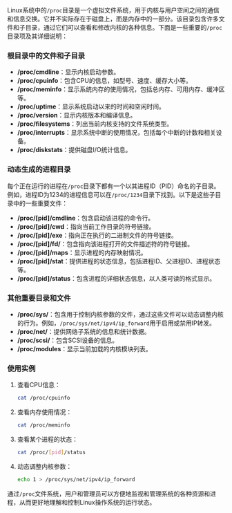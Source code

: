 Linux系统中的`/proc`目录是一个虚拟文件系统，用于内核与用户空间之间的通信和信息交换。它并不实际存在于磁盘上，而是内存中的一部分。该目录包含许多文件和子目录，通过它们可以查看和修改内核的各种信息。下面是一些重要的`/proc`目录项及其详细说明：

### 根目录中的文件和子目录
- **/proc/cmdline**：显示内核启动参数。
- **/proc/cpuinfo**：包含CPU的信息，如型号、速度、缓存大小等。
- **/proc/meminfo**：显示系统内存的使用情况，包括总内存、可用内存、缓冲区等。
- **/proc/uptime**：显示系统启动以来的时间和空闲时间。
- **/proc/version**：显示内核版本和编译信息。
- **/proc/filesystems**：列出当前内核支持的文件系统类型。
- **/proc/interrupts**：显示系统中断的使用情况，包括每个中断的计数和相关设备。
- **/proc/diskstats**：提供磁盘I/O统计信息。

### 动态生成的进程目录
每个正在运行的进程在`/proc`目录下都有一个以其进程ID（PID）命名的子目录。例如，进程ID为1234的进程信息可以在`/proc/1234`目录下找到。以下是这些子目录中的一些重要文件：
- **/proc/[pid]/cmdline**：包含启动该进程的命令行。
- **/proc/[pid]/cwd**：指向当前工作目录的符号链接。
- **/proc/[pid]/exe**：指向正在执行的二进制文件的符号链接。
- **/proc/[pid]/fd/**：包含指向该进程打开的文件描述符的符号链接。
- **/proc/[pid]/maps**：显示进程的内存映射情况。
- **/proc/[pid]/stat**：提供进程的状态信息，包括进程ID、父进程ID、进程状态等。
- **/proc/[pid]/status**：包含进程的详细状态信息，以人类可读的格式显示。

### 其他重要目录和文件
- **/proc/sys/**：包含用于控制内核参数的文件，通过这些文件可以动态调整内核的行为。例如，`/proc/sys/net/ipv4/ip_forward`用于启用或禁用IP转发。
- **/proc/net/**：提供网络子系统的信息和统计数据。
- **/proc/scsi/**：包含SCSI设备的信息。
- **/proc/modules**：显示当前加载的内核模块列表。

### 使用实例
1. 查看CPU信息：
    ```bash
    cat /proc/cpuinfo
    ```

2. 查看内存使用情况：
    ```bash
    cat /proc/meminfo
    ```

3. 查看某个进程的状态：
    ```bash
    cat /proc/[pid]/status
    ```

4. 动态调整内核参数：
    ```bash
    echo 1 > /proc/sys/net/ipv4/ip_forward
    ```

通过`/proc`文件系统，用户和管理员可以方便地监视和管理系统的各种资源和进程，从而更好地理解和控制Linux操作系统的运行状态。